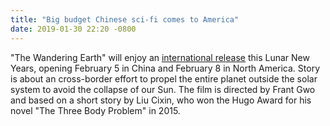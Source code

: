 ```yaml
---
title: "Big budget Chinese sci-fi comes to America"
date: 2019-01-30 22:20 -0800
---
```


"The Wandering Earth" will enjoy an [international release](https://www.hollywoodreporter.com/heat-vision/chinese-sci-fi-movie-wandering-earth-get-us-release-1181473) this Lunar New Years, opening February 5 in China and February 8 in North America. Story is about an cross-border effort to propel the entire planet outside the solar system to avoid the collapse of our Sun. The film is directed by Frant Gwo and based on a short story by Liu Cixin, who won the Hugo Award for his novel "The Three Body Problem" in 2015. 
